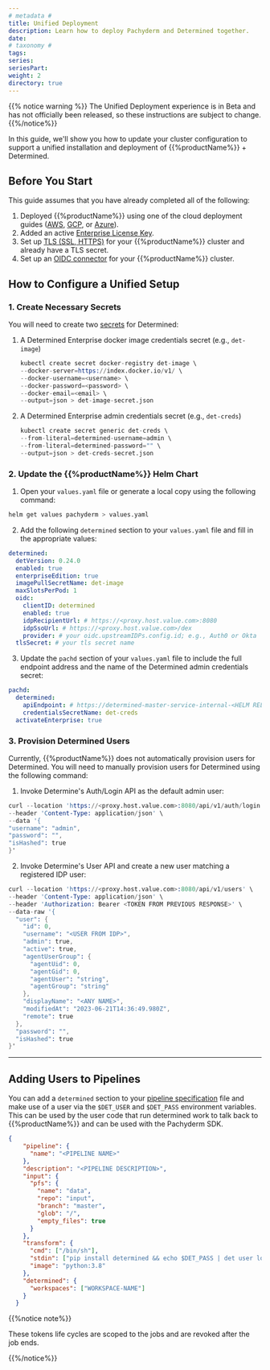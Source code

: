```yaml
---
# metadata # 
title: Unified Deployment 
description: Learn how to deploy Pachyderm and Determined together.
date: 
# taxonomy #
tags: 
series:
seriesPart:
weight: 2
directory: true
---
```


{{% notice warning %}}
The Unified Deployment experience is in Beta and has not officially been released, so these instructions are subject to change.
{{%/notice%}}

In this guide, we'll show you how to update your cluster configuration to support a unified installation and deployment of {{%productName%}} + Determined.

## Before You Start 

This guide assumes that you have already completed all of the following: 

1.  Deployed {{%productName%}} using one of the cloud deployment guides ([AWS](/{{%release%}}/set-up/cloud-deploy/aws), [GCP](/{{%release%}}/set-up/cloud-deploy/gcp), or [Azure](/{{%release%}}/set-up/cloud-deploy/azure)).
2.  Added an active [Enterprise License Key](/{{%release%}}/set-up/enterprise/activate-via-helm/).
3. Set up [TLS (SSL, HTTPS)](/{{%release%}}/set-up/tls/) for your {{%productName%}} cluster and already have a TLS secret.
4.  Set up an [OIDC connector](/{{%release%}}/set-up/connectors/) for your {{%productName%}} cluster.

## How to Configure a Unified Setup 

### 1. Create Necessary Secrets

You will need to create two [secrets](/{{%release%}}/manage/secrets) for Determined:
   1. A Determined Enterprise docker image credentials secret (e.g., `det-image`)

        ```s
        kubectl create secret docker-registry det-image \
        --docker-server=https://index.docker.io/v1/ \
        --docker-username=<username> \
        --docker-password=<password> \
        --docker-email=<email> \
        --output=json > det-image-secret.json
        ```

   2. A Determined Enterprise admin credentials secret (e.g., `det-creds`)

        ```s
        kubectl create secret generic det-creds \
        --from-literal=determined-username=admin \
        --from-literal=determined-password="" \
        --output=json > det-creds-secret.json
        ```

### 2. Update the {{%productName%}} Helm Chart


1. Open your `values.yaml` file or generate a local copy using the following command:
 ```s
 helm get values pachyderm > values.yaml
 ```

2. Add the following `determined` section to your `values.yaml` file and fill in the appropriate values:

```yaml
determined:
  detVersion: 0.24.0 
  enabled: true
  enterpriseEdition: true
  imagePullSecretName: det-image 
  maxSlotsPerPod: 1
  oidc:
    clientID: determined
    enabled: true
    idpRecipientUrl: # https://<proxy.host.value.com>:8080 
    idpSsoUrl: # https://<proxy.host.value.com>/dex
    provider: # your oidc.upstreamIDPs.config.id; e.g., Auth0 or Okta
  tlsSecret: # your tls secret name
```

3. Update the `pachd` section of your `values.yaml` file to include the full endpoint address and the name of the Determined admin credentials secret:

```yaml
pachd:
  determined:
    apiEndpoint: # https://determined-master-service-internal-<HELM RELEASE NAME>:8082
    credentialsSecretName: det-creds 
  activateEnterprise: true
```

### 3. Provision Determined Users

Currently, {{%productName%}} does not automatically provision users for Determined. You will need to manually provision users for Determined using the following command:

1. Invoke Determine's Auth/Login API as the default admin user: 
```s
curl --location 'https://<proxy.host.value.com>:8080/api/v1/auth/login' \
--header 'Content-Type: application/json' \
--data '{
"username": "admin",
"password": "",
"isHashed": true
}'
```
2. Invoke Determine's User API and create a new user matching a registered IDP user:
```s
curl --location 'https://<proxy.host.value.com>:8080/api/v1/users' \
--header 'Content-Type: application/json' \
--header 'Authorization: Bearer <TOKEN FROM PREVIOUS RESPONSE>' \
--data-raw '{
  "user": {
    "id": 0,
    "username": "<USER FROM IDP>",
    "admin": true,
    "active": true,
    "agentUserGroup": {
      "agentUid": 0,
      "agentGid": 0,
      "agentUser": "string",
      "agentGroup": "string"
    },
    "displayName": "<ANY NAME>",
    "modifiedAt": "2023-06-21T14:36:49.980Z",
    "remote": true
  },
  "password": "",
  "isHashed": true
}'
```

--- 

## Adding Users to Pipelines

You can add a `determined` section to your [pipeline specification](/{{%release%}}/build-dags/pipeline-spec/) file and make use of a user via the `$DET_USER` and `$DET_PASS` environment variables. This can be used by the user code that run determined work to talk back to {{%productName%}} and can be used with the Pachyderm SDK. 

```json
{
    "pipeline": {
      "name": "<PIPELINE NAME>"
    },
    "description": "<PIPELINE DESCRIPTION>",
    "input": {
      "pfs": {
        "name": "data",
        "repo": "input",
        "branch": "master",
        "glob": "/",
        "empty_files": true
      }
    },
    "transform": {
      "cmd": ["/bin/sh"],
      "stdin": ["pip install determined && echo $DET_PASS | det user login $DET_USER && det model list -w WORKSPACE-NAME  > /pfs/out/WORKSPACE-NAME.txt"],
      "image": "python:3.8"
    },
    "determined": {
      "workspaces": ["WORKSPACE-NAME"]
    }
  }

```

{{%notice note%}}

These tokens life cycles are scoped to the jobs and are revoked after the job ends.

{{%/notice%}}